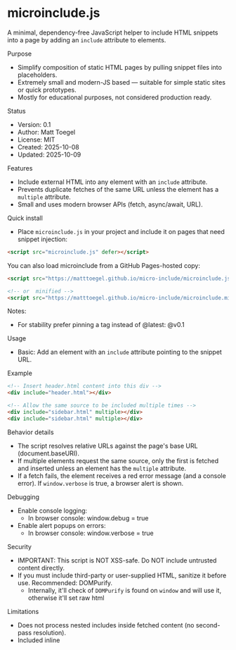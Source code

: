 # microinclude.js

A minimal, dependency-free JavaScript helper to include HTML snippets into a page by adding an `include` attribute to elements.

Purpose
- Simplify composition of static HTML pages by pulling snippet files into placeholders.
- Extremely small and modern-JS based — suitable for simple static sites or quick prototypes.
- Mostly for educational purposes, not considered production ready.

Status
- Version: 0.1
- Author: Matt Toegel
- License: MIT
- Created: 2025-10-08
- Updated: 2025-10-09

Features
- Include external HTML into any element with an `include` attribute.
- Prevents duplicate fetches of the same URL unless the element has a `multiple` attribute.
- Small and uses modern browser APIs (fetch, async/await, URL).

Quick install
- Place `microinclude.js` in your project and include it on pages that need snippet injection:

```html
<script src="microinclude.js" defer></script>
```

You can also load microinclude from a GitHub Pages-hosted copy:

```html
<script src="https://matttoegel.github.io/micro-include/microinclude.js" defer></script>

<!-- or  minified -->
<script src="https://matttoegel.github.io/micro-include/microinclude.min.js" defer></script>
```


Notes:
- For stability prefer pinning a tag instead of @latest: @v0.1

Usage
- Basic: Add an element with an `include` attribute pointing to the snippet URL.

Example
```html
<!-- Insert header.html content into this div -->
<div include="header.html"></div>

<!-- Allow the same source to be included multiple times -->
<div include="sidebar.html" multiple></div>
<div include="sidebar.html" multiple></div>
```

Behavior details
- The script resolves relative URLs against the page's base URL (document.baseURI).
- If multiple elements request the same source, only the first is fetched and inserted unless an element has the `multiple` attribute.
- If a fetch fails, the element receives a red error message (and a console error). If `window.verbose` is true, a browser alert is shown.

Debugging
- Enable console logging:
    - In browser console: window.debug = true
- Enable alert popups on errors:
    - In browser console: window.verbose = true

Security
- IMPORTANT: This script is NOT XSS-safe. Do NOT include untrusted content directly.
- If you must include third-party or user-supplied HTML, sanitize it before use. Recommended: DOMPurify.
  - Internally, it'll check of `DOMPurify` is found on `window` and will use it, otherwise it'll set raw html

Limitations
- Does not process nested includes inside fetched content (no second-pass resolution).
- Included inline <script> tags are not executed by default.
- Basic error handling only; failed fetches are reported to the element and console.
- Uses modern JavaScript — may not work in very old browsers without polyfills.

Implementation notes
- The library finds all elements with an `include` attribute and fetches the specified URL.
- It uses an internal map to avoid duplicate requests for the same URL unless `multiple` is present on the element.
- Example semantics:
    - attribute name: `include`
    - allow multiple occurrences: presence of the `multiple` attribute

Contributing
- Bug reports, small fixes, and suggestions welcome.
- Keep changes minimal and consistent with the project's small footprint and no-dependency goal.

Changelog
- 2025-10-08 — v0.1 — Initial release (basic include support, duplicate suppression).
- 2025-10-09 — v0.1 — Minor updates and documentation tweaks.

Notes and hints
- ~~If you rely on scripts inside included fragments, you will need to evaluate them explicitly after insertion (microinclude does not do that).~~ After initial README generation I opted to have a loose check for DOMPurify which will be used internally if present. Include DOMPurify before this script to use it.
- If you need nested includes, run the include pass again on inserted content or enhance the script to re-scan inserted fragments.
- The script aims to be tiny and opinionated — for more advanced templating or component logic consider using a framework.